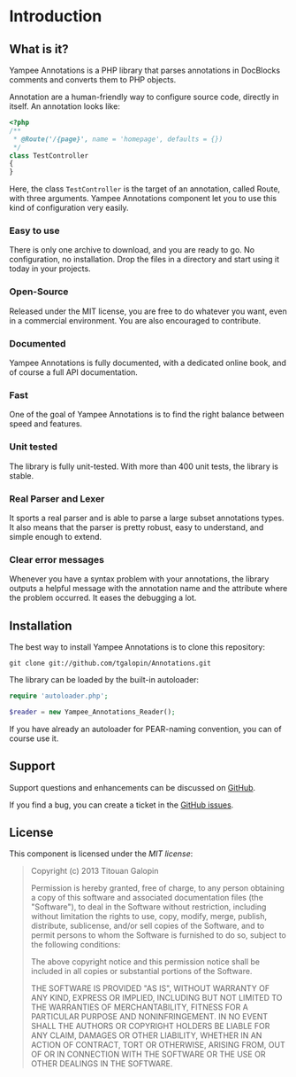 Introduction
============

What is it?
-----------

Yampee Annotations is a PHP library that parses annotations in DocBlocks comments and converts them to
PHP objects.

Annotation are a human-friendly way to configure source code, directly in itself.
An annotation looks like:

``` php
<?php
/**
 * @Route('/{page}', name = 'homepage', defaults = {})
 */
class TestController
{
}
```

Here, the class `TestController` is the target of an annotation, called Route, with three arguments.
Yampee Annotations component let you to use this kind of configuration very easily.

### Easy to use

There is only one archive to download, and you are ready to go. No
configuration, no installation. Drop the files in a directory and start using
it today in your projects.

### Open-Source

Released under the MIT license, you are free to do whatever you want, even in
a commercial environment. You are also encouraged to contribute.

### Documented

Yampee Annotations is fully documented, with a dedicated online book, and of course
a full API documentation.

### Fast

One of the goal of Yampee Annotations is to find the right balance between speed and
features.

### Unit tested

The library is fully unit-tested. With more than 400 unit tests, the library
is stable.

### Real Parser and Lexer

It sports a real parser and is able to parse a large subset annotations types.
It also means that the parser is pretty robust, easy to understand, and simple enough to extend.

### Clear error messages

Whenever you have a syntax problem with your annotations, the library outputs a
helpful message with the annotation name and the attribute where the problem
occurred. It eases the debugging a lot.


Installation
------------

The best way to install Yampee Annotations is to clone this repository:

`git clone git://github.com/tgalopin/Annotations.git`

The library can be loaded by the built-in autoloader:

``` php
require 'autoloader.php';

$reader = new Yampee_Annotations_Reader();
```

If you have already an autoloader for PEAR-naming convention, you can of course use it.

Support
-------

Support questions and enhancements can be discussed on
[GitHub](https://github.com/tgalopin/Annotations/issues).

If you find a bug, you can create a ticket in the
[GitHub issues](https://github.com/tgalopin/Annotations/issues).

License
-------

This component is licensed under the *MIT license*:

>Copyright (c) 2013 Titouan Galopin
>
>Permission is hereby granted, free of charge, to any person obtaining a copy
>of this software and associated documentation files (the "Software"), to deal
>in the Software without restriction, including without limitation the rights
>to use, copy, modify, merge, publish, distribute, sublicense, and/or sell
>copies of the Software, and to permit persons to whom the Software is furnished
>to do so, subject to the following conditions:
>
>The above copyright notice and this permission notice shall be included in all
>copies or substantial portions of the Software.
>
>THE SOFTWARE IS PROVIDED "AS IS", WITHOUT WARRANTY OF ANY KIND, EXPRESS OR
>IMPLIED, INCLUDING BUT NOT LIMITED TO THE WARRANTIES OF MERCHANTABILITY,
>FITNESS FOR A PARTICULAR PURPOSE AND NONINFRINGEMENT. IN NO EVENT SHALL THE
>AUTHORS OR COPYRIGHT HOLDERS BE LIABLE FOR ANY CLAIM, DAMAGES OR OTHER
>LIABILITY, WHETHER IN AN ACTION OF CONTRACT, TORT OR OTHERWISE, ARISING FROM,
>OUT OF OR IN CONNECTION WITH THE SOFTWARE OR THE USE OR OTHER DEALINGS IN
>THE SOFTWARE.

